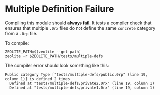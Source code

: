 # Multiple Definition Failure

Compiling this module should **always fail**. It tests a compiler check that
ensures that multiple `.0rx` files do not define the same `concrete` category
from a `.0rp` file.

To compile:

```shell
ZEOLITE_PATH=$(zeolite --get-path)
zeolite -r $ZEOLITE_PATH/tests/multiple-defs
```

The compiler error should look something like this:

```text
Public category Type ["tests/multiple-defs/public.0rp" (line 19, column 1)] is defined 2 times
  Defined at "tests/multiple-defs/private2.0rx" (line 19, column 1)
  Defined at "tests/multiple-defs/private1.0rx" (line 19, column 1)
```
